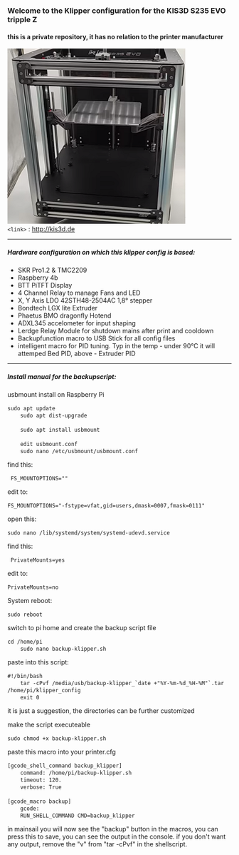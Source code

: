 ### Welcome to the Klipper configuration for the KIS3D S235 EVO tripple Z
#### this is a private repository, it has no relation to the printer manufacturer
![](https://github.com/MarkusNiewoehner/KIS3D_S235_EVO_Klipper/blob/main/images/S235EVO.png)
<br>
`<link>` : <http://kis3d.de>

------------

##### Hardware configuration on which this klipper config is based:
- SKR Pro1.2 & TMC2209
- Raspberry 4b
- BTT PiTFT Display
- 4 Channel Relay to manage Fans and LED
- X, Y Axis LDO 42STH48-2504AC 1,8° stepper
- Bondtech LGX lite Extruder
- Phaetus BMO dragonfly Hotend
- ADXL345 accelometer for input shaping
- Lerdge Relay Module for shutdown mains after print and cooldown
- Backupfunction macro to USB Stick for all config files
- intelligent macro for PID tuning. Typ in the temp - under 90°C it will attemped Bed PID, above - Extruder PID
------------
##### Install manual for the backupscript:
usbmount install on Raspberry Pi


    sudo apt update
        sudo apt dist-upgrade
        
        sudo apt install usbmount
        
        edit usbmount.conf 
        sudo nano /etc/usbmount/usbmount.conf

find this:


     FS_MOUNTOPTIONS=""

edit to:


    FS_MOUNTOPTIONS="-fstype=vfat,gid=users,dmask=0007,fmask=0111"

open this:


    sudo nano /lib/systemd/system/systemd-udevd.service

find this:


     PrivateMounts=yes
edit to:


    PrivateMounts=no
System reboot:


    sudo reboot

switch to pi home and create the  backup script file


    cd /home/pi
        sudo nano backup-klipper.sh
paste into this script:


    #!/bin/bash
        tar -cPvf /media/usb/backup-klipper_`date +"%Y-%m-%d_%H-%M"`.tar /home/pi/klipper_config
        exit 0
it is just a suggestion, the directories can be further customized

make the script executeable


    sudo chmod +x backup-klipper.sh 
paste this macro into your printer.cfg


    [gcode_shell_command backup_klipper]
        command: /home/pi/backup-klipper.sh
        timeout: 120.
        verbose: True
        
    [gcode_macro backup]
        gcode:
        RUN_SHELL_COMMAND CMD=backup_klipper



in mainsail you will now see the "backup" button in the macros, you can press this to save, you can see the output in the console.
if you don't want any output, remove the "v" from "tar -cPvf" in the shellscript.
